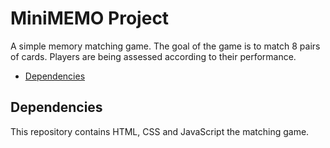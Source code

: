 # MiniMEMO Project

A simple memory matching game. The goal of the game is to match 8 pairs of cards. Players are being assessed according to their performance. 

* [Dependencies](#dependencies)

## Dependencies

This repository contains HTML, CSS and JavaScript the matching game.
